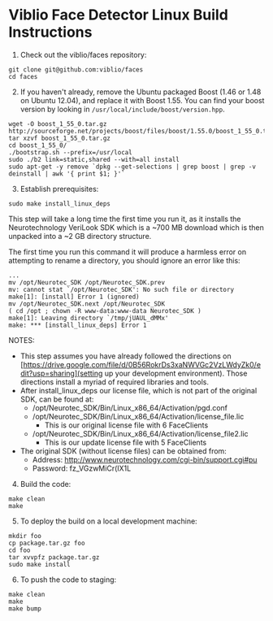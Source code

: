 # Viblio Face Detector Linux Build Instructions

1. Check out the viblio/faces repository:

```
git clone git@github.com:viblio/faces
cd faces
```
 
2. If you haven't already, remove the Ubuntu packaged Boost (1.46 or
1.48 on Ubuntu 12.04), and replace it with Boost 1.55.  You can find
your boost version by looking in
```/usr/local/include/boost/version.hpp```.

```
wget -O boost_1_55_0.tar.gz http://sourceforge.net/projects/boost/files/boost/1.55.0/boost_1_55_0.tar.gz/download
tar xzvf boost_1_55_0.tar.gz
cd boost_1_55_0/
./bootstrap.sh --prefix=/usr/local
sudo ./b2 link=static,shared --with=all install
sudo apt-get -y remove `dpkg --get-selections | grep boost | grep -v deinstall | awk '{ print $1; }'`
```

3. Establish prerequisites:

```
sudo make install_linux_deps
```

This step will take a long time the first time you run it, as it
installs the Neurotechnology VeriLook SDK which is a ~700 MB download
which is then unpacked into a ~2 GB directory structure.

The first time you run this command it will produce a harmless error
on attempting to rename a directory, you should ignore an error like
this:

```
...
mv /opt/Neurotec_SDK /opt/Neurotec_SDK.prev
mv: cannot stat `/opt/Neurotec_SDK': No such file or directory
make[1]: [install] Error 1 (ignored)
mv /opt/Neurotec_SDK.next /opt/Neurotec_SDK
( cd /opt ; chown -R www-data:www-data Neurotec_SDK )
make[1]: Leaving directory `/tmp/jUAUL_dMMx'
make: *** [install_linux_deps] Error 1
```

NOTES: 

* This step assumes you have already followed the directions on
[https://drive.google.com/file/d/0B56RokrDs3xaNWVGc2VzLWdyZk0/edit?usp=sharing](setting up your development environment). Those directions install a myriad of
required libraries and tools.
* After install_linux_deps our license file, which is not part of the original SDK, can be found at:
  * /opt/Neurotec_SDK/Bin/Linux_x86_64/Activation/pgd.conf
  * /opt/Neurotec_SDK/Bin/Linux_x86_64/Activation/license_file.lic
    * This is our original license file with 6 FaceClients
  * /opt/Neurotec_SDK/Bin/Linux_x86_64/Activation/license_file2.lic
    * This is our update license file with 5 FaceClients
* The original SDK (without license files) can be obtained from:
  * Address: http://www.neurotechnology.com/cgi-bin/support.cgi#pu
  * Password: fz_VGzwMiCr(IX1L

4. Build the code:

```
make clean
make
```

5. To deploy the build on a local development machine:

```
mkdir foo
cp package.tar.gz foo
cd foo
tar xvvpfz package.tar.gz
sudo make install
```

6. To push the code to staging:

```
make clean
make
make bump
```
